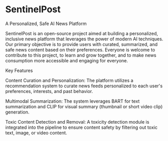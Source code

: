 # SentinelPost
A Personalized, Safe AI News Platform

SentinelPost is an open-source project aimed at building a personalized, inclusive news platform that leverages the power of modern AI techniques. Our primary objective is to provide users with curated, summarized, and safe news content based on their preferences. Everyone is welcome to contribute to this project, to learn and grow together, and to make news consumption more accessible and engaging for everyone.

Key Features

Content Curation and Personalization: The platform utilizes a recommendation system to curate news feeds personalized to each user's preferences, interests, and past behavior.

Multimodal Summarization: The system leverages BART for text summarization and CLIP for visual summary (thumbnail or short video clip) generation.

Toxic Content Detection and Removal: A toxicity detection module is integrated into the pipeline to ensure content safety by filtering out toxic text, image, or video content.
